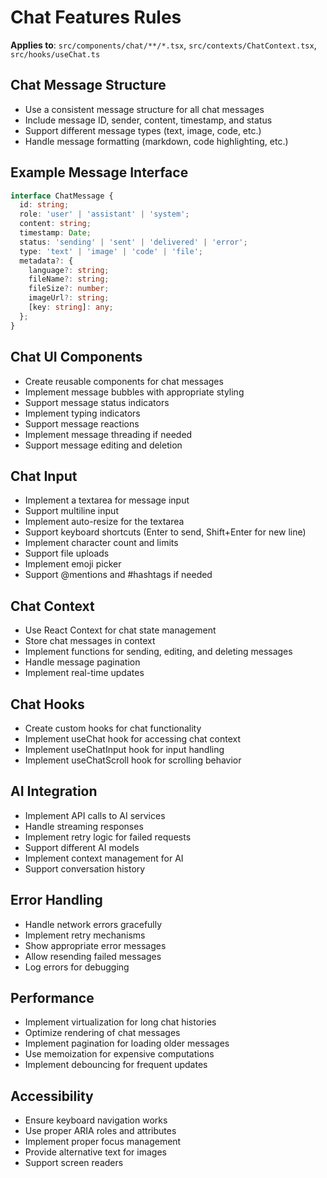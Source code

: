 # Chat Features Rules
**Applies to**: `src/components/chat/**/*.tsx`, `src/contexts/ChatContext.tsx`, `src/hooks/useChat.ts`

## Chat Message Structure
- Use a consistent message structure for all chat messages
- Include message ID, sender, content, timestamp, and status
- Support different message types (text, image, code, etc.)
- Handle message formatting (markdown, code highlighting, etc.)

## Example Message Interface
```typescript
interface ChatMessage {
  id: string;
  role: 'user' | 'assistant' | 'system';
  content: string;
  timestamp: Date;
  status: 'sending' | 'sent' | 'delivered' | 'error';
  type: 'text' | 'image' | 'code' | 'file';
  metadata?: {
    language?: string;
    fileName?: string;
    fileSize?: number;
    imageUrl?: string;
    [key: string]: any;
  };
}
```

## Chat UI Components
- Create reusable components for chat messages
- Implement message bubbles with appropriate styling
- Support message status indicators
- Implement typing indicators
- Support message reactions
- Implement message threading if needed
- Support message editing and deletion

## Chat Input
- Implement a textarea for message input
- Support multiline input
- Implement auto-resize for the textarea
- Support keyboard shortcuts (Enter to send, Shift+Enter for new line)
- Implement character count and limits
- Support file uploads
- Implement emoji picker
- Support @mentions and #hashtags if needed

## Chat Context
- Use React Context for chat state management
- Store chat messages in context
- Implement functions for sending, editing, and deleting messages
- Handle message pagination
- Implement real-time updates

## Chat Hooks
- Create custom hooks for chat functionality
- Implement useChat hook for accessing chat context
- Implement useChatInput hook for input handling
- Implement useChatScroll hook for scrolling behavior

## AI Integration
- Implement API calls to AI services
- Handle streaming responses
- Implement retry logic for failed requests
- Support different AI models
- Implement context management for AI
- Support conversation history

## Error Handling
- Handle network errors gracefully
- Implement retry mechanisms
- Show appropriate error messages
- Allow resending failed messages
- Log errors for debugging

## Performance
- Implement virtualization for long chat histories
- Optimize rendering of chat messages
- Implement pagination for loading older messages
- Use memoization for expensive computations
- Implement debouncing for frequent updates

## Accessibility
- Ensure keyboard navigation works
- Use proper ARIA roles and attributes
- Implement proper focus management
- Provide alternative text for images
- Support screen readers 